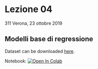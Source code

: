 # Lezione 04
311 Verona, 23 ottobre 2019
## Modelli base di regressione
Dataset can be downloaded [here](https://www.kaggle.com/wkirgsn/electric-motor-temperature).

Notebook: [![Open In Colab](https://colab.research.google.com/assets/colab-badge.svg)](https://colab.research.google.com/github/fmardero/MLedulife/blob/master/lesson_04/pmsm_temperature.ipynb)
